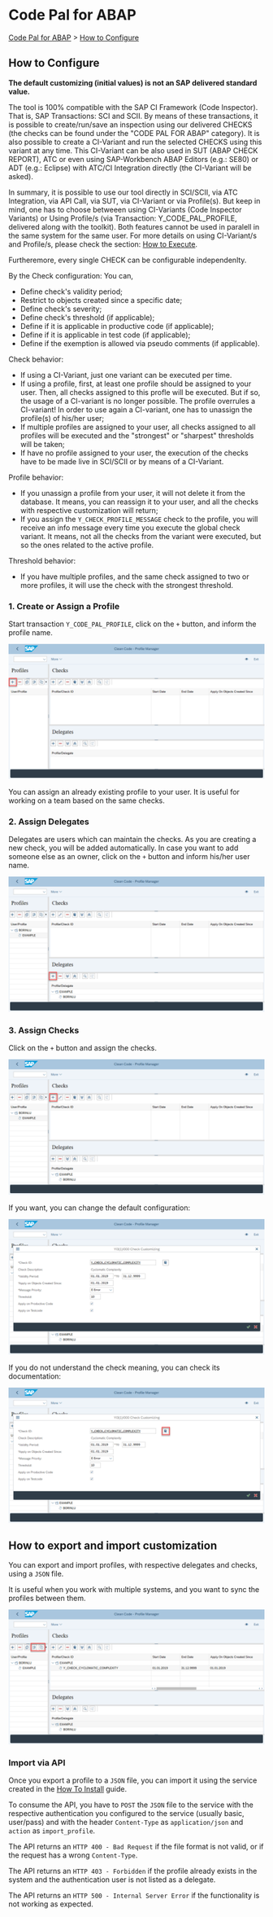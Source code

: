 # Code Pal for ABAP

[Code Pal for ABAP](../README.md) > [How to Configure](how-to-configure.md)

## How to Configure

**The default customizing (initial values) is not an SAP delivered standard value.**  

The tool is 100% compatible with the SAP CI Framework (Code Inspector). That is, SAP Transactions: SCI and SCII. By means of these transactions, it is possible to create/run/save an inspection using our delivered CHECKS (the checks can be found under the "CODE PAL FOR ABAP" category). 
It is also possible to create a CI-Variant and run the selected CHECKS using this variant at any time. This CI-Variant can be also used in SUT (ABAP CHECK REPORT), ATC or even using SAP-Workbench ABAP Editors (e.g.: SE80) or ADT (e.g.: Eclipse) with ATC/CI Integration directly (the CI-Variant will be asked).

In summary, it is possible to use our tool directly in SCI/SCII, via ATC Integration, via API Call, via SUT, via CI-Variant or via Profile(s).
But keep in mind, one has to choose betweeen using CI-Variants (Code Inspector Variants) or Using Profile/s (via Transaction: Y_CODE_PAL_PROFILE, delivered along with the toolkit). Both features cannot be used in paralell in the same system for the same user. For more details on using CI-Variant/s and Profile/s, please check the section: [How to Execute](https://github.com/SAP/code-pal-for-abap/blob/master/pages/how-to-execute.md). 

Furtheremore, every single CHECK can be configurable independenlty.

By the Check configuration: You can,

* Define check's validity period;
* Restrict to objects created since a specific date;
* Define check's severity;
* Define check's threshold (if applicable);
* Define if it is applicable in productive code (if applicable);
* Define if it is applicable in test code (if applicable);
* Define if the exemption is allowed via pseudo comments (if applicable).

Check behavior:

* If using a CI-Variant, just one variant can be executed per time. 
* If using a profile, first, at least one profile should be assigned to your user. Then, all checks assigned to this profle will be executed. But if so, the usage of a CI-variant is no longer possible. The profile overrules a CI-variant! In order to use again a CI-variant, one has to unassign the profile(s) of his/her user;
* If multiple profiles are assigned to your user, all checks assigned to all profiles will be executed and the "strongest" or "sharpest" thresholds will be taken;
* If have no profile assigned to your user, the execution of the checks have to be made live in SCI/SCII or by means of a CI-Variant.

Profile behavior:

* If you unassign a profile from your user, it will not delete it from the database. It means, you can reassign it to your user, and all the checks with respective customization will return;
* If you assign the `Y_CHECK_PROFILE_MESSAGE` check to the profile, you will receive an info message every time you execute the global check variant. It means, not all the checks from the variant were executed, but so the ones related to the active profile.

Threshold behavior:

* If you have multiple profiles, and the same check assigned to two or more profiles, it will use the check with the strongest threshold.
  
### 1. Create or Assign a Profile

Start transaction `Y_CODE_PAL_PROFILE`, click on the `+` button, and inform the profile name.

![create a profile](imgs/create-profile.png)

You can assign an already existing profile to your user. It is useful for working on a team based on the same checks.

### 2. Assign Delegates

Delegates are users which can maintain the checks. As you are creating a new check, you will be added automatically. In case you want to add someone else as an owner, click on the `+` button and inform his/her user name.

![assign delegate](imgs/assign-delegate.png)

### 3. Assign Checks

Click on the `+` button and assign the checks.

![assign check](imgs/assign-check.png)

If you want, you can change the default configuration:

![customize check](imgs/customize-check.png)

If you do not understand the check meaning, you can check its documentation:

![check documentation](imgs/check-documentation.png)

## How to export and import customization

You can export and import profiles, with respective delegates and checks, using a `JSON` file.

It is useful when you work with multiple systems, and you want to sync the profiles between them.

![import and export feature](imgs/import-export-feature.png)

### Import via API

Once you export a profile to a `JSON` file, you can import it using the service created in the [How To Install](how-to-install.md) guide.

To consume the API, you have to `POST` the `JSON` file to the service with the respective authentication you configured to the service (usually basic, user/pass) and with the header `Content-Type` as `application/json` and `action` as `import_profile`.

The API returns an `HTTP 400 - Bad Request` if the file format is not valid, or if the request has a wrong `Content-Type`.

The API returns an `HTTP 403 - Forbidden` if the profile already exists in the system and the authentication user is not listed as a delegate.

The API returns an `HTTP 500 - Internal Server Error` if the functionality is not working as expected.
